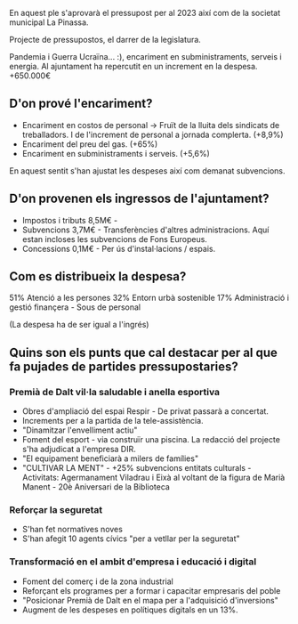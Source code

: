 En aquest ple s'aprovarà el pressupost per al 2023 així com de la societat municipal La Pinassa.

Projecte de pressupostos, el darrer de la legislatura.

Pandemia i Guerra Ucraïna... :), encariment en subministraments, serveis i energia. Al ajuntament ha repercutit en un increment en la despesa. +650.000€

## D'on prové l'encariment?

* Encariment en costos de personal -> Fruït de la lluita dels sindicats de treballadors. I de l'increment de personal a jornada complerta. (+8,9%)
* Encariment del preu del gas. (+65%)
* Encariment en subministraments i serveis. (+5,6%)

En aquest sentit s'han ajustat les despeses així com demanat subvencions.

## D'on provenen els ingressos de l'ajuntament?

* Impostos i tributs 8,5M€ -  
* Subvencions 3,7M€ - Transferències d'altres administracions. Aquí estan incloses les subvencions de Fons Europeus.
* Concessions 0,1M€ - Per ús d'instal·lacions / espais.

## Com es distribueix la despesa?

51% Atenció a les persones
32% Entorn urbà sostenible
17% Administració i gestió finançera - Sous de personal

(La despesa ha de ser igual a l'ingrés)

## Quins son els punts que cal destacar per al que fa pujades de partides pressupostaries?

### Premià de Dalt vil·la saludable i anella esportiva

* Obres d'ampliació del espai Respir - De privat passarà a concertat.
* Increments per a la partida de la tele-assistència.
* "Dinamitzar l'envelliment actiu"
* Foment del esport - via construïr una piscina. La redacció del projecte s'ha adjudicat a l'empresa DIR.
* "El equipament beneficiarà a milers de famílies"
* "CULTIVAR LA MENT" 
        - +25% subvencions entitats culturals
        - Activitats: Agermanament Viladrau i Eixà al voltant de la figura de Marià Manent
        - 20è Aniversari de la Biblioteca

### Reforçar la seguretat

* S'han fet normatives noves
* S'han afegit 10 agents cívics "per a vetllar per la seguretat"

### Transformació en el ambit d'empresa i educació i digital
* Foment del comerç i de la zona industrial
* Reforçant els programes per a formar i capacitar empresaris del poble
* "Posicionar Premià de Dalt en el mapa per a l'adquisició d'inversions"
* Augment de les despeses en polítiques digitals en un 13%.